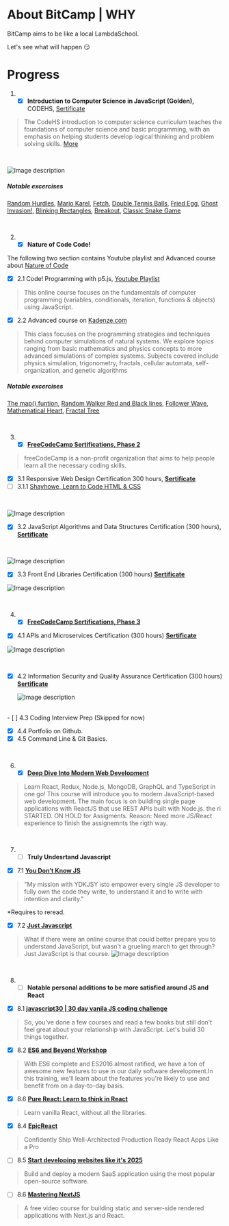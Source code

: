 # About BitCamp | WHY
BitCamp aims to be like a local LambdaSchool. 

Let's see what will happen 😏 


# Progress

1. - [x] **Introduction to Computer Science in JavaScript (Golden),** CODEHS, [Sertificate](https://codehs.com/certificate/FjW23z)

> The CodeHS introduction to computer science curriculum teaches the foundations of computer science and basic programming, with an emphasis on helping students develop logical thinking and problem solving skills. [More](https://codehs.com/info/curriculum/introjs)
 <br />
 
![Image description](https://i.imgur.com/qQYQfc3.png)

##### Notable excercises

[Random Hurdles](https://codehs.com/share/BMmouXzEfvjd3OyrfDcP), 
[Mario Karel](https://codehs.com/share/7eaRi0AxXeNtkuCmmUIT), 
[Fetch](https://codehs.com/share/nrqtk3ohykq9oO8A5evH), 
[Double Tennis Balls](https://codehs.com/share/hULzFzHBGXQnL9XTfE5Z), 
[Fried Egg](https://codehs.com/share/8ZJDNUlyE7tOtBLwxOTl), 
[Ghost Invasion!](https://codehs.com/share/eXtKHMjb4Ys1H61IyGkp), 
[Blinking Rectangles](https://codehs.com/share/igjNil5NoIYpyo7gh4dS), 
[Breakout](https://codehs.com/share/H2aBsvyddlOrFeh3GQfd), 
[Classic Snake Game](https://codehs.com/share/RkaGR92n2bVzXuGS64Hu)

 <br />

2. - [x]  **Nature of Code Code!**  

The following two section contains Youtube playlist and Advanced course about [Nature of Code ](https://natureofcode.com/book/preface/)

 - [x] 2.1 Code! Programming with p5.js, [Youtube Playlist](https://www.youtube.com/playlist?list=PLRqwX-V7Uu6Zy51Q-x9tMWIv9cueOFTFA)
 > This online course focuses on the fundamentals of computer programming (variables, conditionals, iteration, functions & objects) using JavaScript.
 - [x] 2.2 Advanced course on [Kadenze.com](https://www.kadenze.com/courses/the-nature-of-code-ii/info)
 > This class focuses on the programming strategies and techniques behind computer simulations of natural systems. We explore topics ranging from basic mathematics and physics concepts to more advanced simulations of complex systems. Subjects covered include physics simulation, trigonometry, fractals, cellular automata, self-organization, and genetic algorithms

##### Notable excercises

[The map() funtion](https://editor.p5js.org/gtabidze/sketches/B9Jj7H6A), 
[Random Walker Red and Black lines](https://editor.p5js.org/gtabidze/sketches/_NDsyb3L), 
[Follower Wave](https://editor.p5js.org/gtabidze/sketches/wvL-gW2o), 
[Mathematical Heart](https://editor.p5js.org/gtabidze/sketches/u6CCekda-), 
[Fractal Tree](https://editor.p5js.org/gtabidze/sketches/xwrhDeszV)


 <br />
 
 3. - [x]  **[FreeCodeCamp Sertifications, Phase 2](https://www.freecodecamp.org/learn)**  

> freeCodeCamp is a non-profit organization that aims to help people learn all the necessary coding skills.

 - [x] 3.1 Responsive Web Design Certification 300 hours, **[Sertificate](https://www.freecodecamp.org/certification/guatabidze/responsive-web-design)**
 - [ ] 3.1.1 [Shayhowe, Learn to Code HTML & CSS](https://learn.shayhowe.com/)
 
 <br />
 
![Image description](https://i.imgur.com/JFds1Vx.png)

 - [x] 3.2 JavaScript Algorithms and Data Structures Certification (300 hours), **[Sertificate](https://www.freecodecamp.org/certification/guatabidze/javascript-algorithms-and-data-structures)**
 
 <br />
 
 ![Image description](https://i.imgur.com/PesbANO.png)
 
 
 - [x] 3.3 Front End Libraries Certification (300 hours) **[Sertificate](https://www.freecodecamp.org/certification/guatabidze/front-end-libraries)**
 
 ![Image description](https://i.imgur.com/2IGkcJZ.png)

 <br />

 4. - [x]  **[FreeCodeCamp Sertifications, Phase 3](https://www.freecodecamp.org/learn)**  
   
 - [x] 4.1 APIs and Microservices Certification (300 hours) **[Sertificate](https://www.freecodecamp.org/certification/guatabidze/apis-and-microservices)**
 
  ![Image description](https://i.imgur.com/lIlSlFJ.png)
 
 <br />
 
 - [x] 4.2 Information Security and Quality Assurance Certification (300 hours) **[Sertificate](https://www.freecodecamp.org/certification/guatabidze/information-security-and-quality-assurance)**
 
   ![Image description](https://i.imgur.com/WdtByH9.png)
 
 <br />
 - [ ] 4.3 Coding Interview Prep (Skipped for now)

 - [x] 4.4 Portfolio on Github.
 - [x] 4.5 Command Line & Git Basics.
 
 <br />
 
 6. - [x]  **[Deep Dive Into Modern Web Development](https://fullstackopen.com/en/)** 

> Learn React, Redux, Node.js, MongoDB, GraphQL and TypeScript in one go! This course will introduce you to modern JavaScript-based web development. The main focus is on building single page applications with ReactJS that use REST APIs built with Node.js.
the ri
STARTED. ON HOLD for Assigments. Reason: Need more JS/React experience to finish the assignemnts the rigth way.

<br />

 7. - [ ] **Truly Undesrtand Javascript** 

 - [x] 7.1 **[You Don’t Know JS](https://github.com/getify/You-Dont-Know-JS/)** 

>  "My mission with YDKJSY isto empower every single JS developer to fully own the code they write, to understand it and to write with intention and clarity."

*Requires to reread.

 - [x] 7.2 **[Just Javascript](https://justjavascript.com/)** 
> What if there were an online course that could better prepare you to understand JavaScript, but wasn't a grueling march to get through?Just JavaScript is that course.
   ![Image description](https://i.imgur.com/12lur24.png)

<br />

8. - [ ] **Notable personal additions to be more satisfied around JS and React** 

 - [x] 8.1 **[javascript30 | 30 day vanila JS coding challenge](https://javascript30.com/)** 
> So, you've done a few courses and read a few books but still don't feel great about your relationship with JavaScript. Let's build 30 things together.

- [x] 8.2 **[ES6 and Beyond Workshop](https://www.youtube.com/watch?v=t3R3R7UyN2Y)** 
>  With ES6 complete and ES2016 almost ratified, we have a ton of awesome new features to use in our daily software development.In this training, we'll learn about the features you're likely to use and benefit from on a day-to-day basis. 

- [x] 8.6 **[Pure React: Learn to think in React](https://purereact.com/)** 
>  Learn vanilla React, without all the libraries.

- [x] 8.4 **[EpicReact](https://epicreact.dev/)** 
>  Confidently Ship Well-Architected Production Ready React Apps Like a Pro


- [ ] 8.5 **[Start developing websites like it's 2025](https://react2025.com/)** 
>  Build and deploy a modern SaaS application using the most popular open-source software.

- [ ] 8.6 **[Mastering NextJS](https://masteringnextjs.com/)** 
>  A free video course for building static and server-side rendered applications with Next.js and React.
